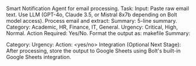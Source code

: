 Smart Notification Agent for email processing.
Task:
Input: Paste raw email text.
Use LLM (GPT-4o, Claude 3.5, or Mistral 8x7b depending on Bolt model access).
Process email and extract:
Summary: 5-line summary.
Category: Academic, HR, Finance, IT, General.
Urgency: Critical, High, Normal.
Action Required: Yes/No.
Format the output as:
makefile
Summary: <summary> Category: <category> Urgency: <urgency> Action: <yes/no> 
Integration (Optional Next Stage):
After processing, store the output to Google Sheets using Bolt's built-in Google Sheets integration.
